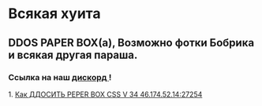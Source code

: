 <DOCTYPE html>
<html>
<head>
<title> UH</title>
</head>
<body>
          <h1> Всякая хуита </h1>
      <h2>DDOS PAPER BOX(а), Возможно фотки Бобрика и всякая другая параша.</h2>
    <h3>Ссылка на наш <a href= "https://discordapp.com/invite/djhDbcS"> дискорд </a>!</h3>    
1. <a href= "princephobos.github.io/">Как ДДОСИТЬ PEPER BOX CSS V 34 46.174.52.14:27254</a>                
</body>
</html>
